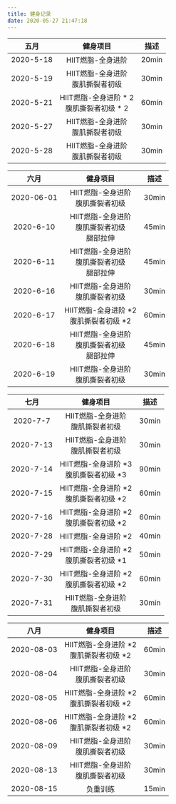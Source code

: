 ```yaml
---
title: 健身记录
date: 2020-05-27 21:47:18
---
```


五月 | 健身项目 | 描述 |
:---:|:---:|:---:|
2020-5-18 | HIIT燃脂-全身进阶 | 20min
2020-5-19 | HIIT燃脂-全身进阶 <br> 腹肌撕裂者初级 | 30min
2020-5-21 | HIIT燃脂-全身进阶 * 2 <br> 腹肌撕裂者初级 * 2 | 60min
2020-5-27 | HIIT燃脂-全身进阶 <br> 腹肌撕裂者初级 | 30min
2020-5-28 | HIIT燃脂-全身进阶 <br> 腹肌撕裂者初级 | 30min

六月 | 健身项目 | 描述 |
:---:|:---:|:---:|
2020-06-01 | HIIT燃脂-全身进阶 <br> 腹肌撕裂者初级 | 30min |
2020-6-10 | HIIT燃脂-全身进阶 <br> 腹肌撕裂者初级 <br> 腿部拉伸 | 45min |
2020-6-11 | HIIT燃脂-全身进阶 <br> 腹肌撕裂者初级 <br> 腿部拉伸 | 45min |
2020-6-16 | HIIT燃脂-全身进阶 <br> 腹肌撕裂者初级 | 30min |
2020-6-17 | HIIT燃脂-全身进阶 *2 <br> 腹肌撕裂者初级 *2 | 60min |
2020-6-18 | HIIT燃脂-全身进阶 <br> 腹肌撕裂者初级 <br> 腿部拉伸 | 45min |
2020-6-19 | HIIT燃脂-全身进阶 <br> 腹肌撕裂者初级 | 30min |

七月 | 健身项目 | 描述 |
:---:|:---:|:---:|
2020-7-7 | HIIT燃脂-全身进阶 <br> 腹肌撕裂者初级 | 30min |
2020-7-13 | HIIT燃脂-全身进阶 <br> 腹肌撕裂者初级 | 30min |
2020-7-14 | HIIT燃脂-全身进阶 *3 <br> 腹肌撕裂者初级 *3 | 90min |
2020-7-15 | HIIT燃脂-全身进阶 *2 <br> 腹肌撕裂者初级 *2 | 60min |
2020-7-16 | HIIT燃脂-全身进阶 *2 <br> 腹肌撕裂者初级 *2 | 60min |
2020-7-28 | HIIT燃脂-全身进阶 *2 | 40min |
2020-7-29 | HIIT燃脂-全身进阶 *2 <br> 腹肌撕裂者初级 *1 | 50min |
2020-7-30 | HIIT燃脂-全身进阶 *2 <br> 腹肌撕裂者初级 *2 | 60min |
2020-7-31 | HIIT燃脂-全身进阶 <br> 腹肌撕裂者初级 | 30min |

八月 | 健身项目 | 描述 |
:---:|:---:|:---:|
2020-08-03 | HIIT燃脂-全身进阶 *2 <br> 腹肌撕裂者初级 *2 | 60min |
2020-08-04 | HIIT燃脂-全身进阶 <br> 腹肌撕裂者初级 | 30min |
2020-08-05 | HIIT燃脂-全身进阶 *2 <br> 腹肌撕裂者初级 *2 | 60min |
2020-08-06 | HIIT燃脂-全身进阶 *2 <br> 腹肌撕裂者初级 *2 | 60min |
2020-08-09 | HIIT燃脂-全身进阶 <br> 腹肌撕裂者初级 | 30min |
2020-08-13 | HIIT燃脂-全身进阶 <br> 腹肌撕裂者初级 | 30min |
2020-08-15 | 负重训练 | 15min |
